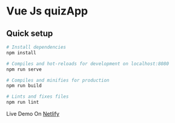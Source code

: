 # Vue Js quizApp

## Quick setup

``` bash
# Install dependencies
npm install

# Compiles and hot-reloads for development on localhost:8080
npm run serve

# Compiles and minifies for production
npm run build

# Lints and fixes files
npm run lint

```
Live Demo On [Netlify](https://vue-quiz-app1.netlify.app/)
